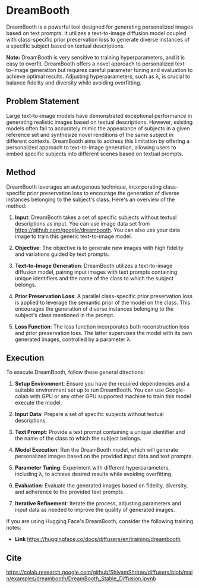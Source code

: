 # DreamBooth

DreamBooth is a powerful tool designed for generating personalized images based on text prompts. It utilizes a text-to-image diffusion model coupled with class-specific prior preservation loss to generate diverse instances of a specific subject based on textual descriptions.

**Note:**
DreamBooth is very sensitive to training hyperparameters, and it is easy to overfit. DreamBooth offers a novel approach to personalized text-to-image generation but requires careful parameter tuning and evaluation to achieve optimal results. Adjusting hyperparameters, such as λ, is crucial to balance fidelity and diversity while avoiding overfitting.


## Problem Statement

Large text-to-image models have demonstrated exceptional performance in generating realistic images based on textual descriptions. However, existing models often fail to accurately mimic the appearance of subjects in a given reference set and synthesize novel renditions of the same subject in different contexts. DreamBooth aims to address this limitation by offering a personalized approach to text-to-image generation, allowing users to embed specific subjects into different scenes based on textual prompts.

## Method

DreamBooth leverages an autogenous technique, incorporating class-specific prior preservation loss to encourage the generation of diverse instances belonging to the subject's class. Here's an overview of the method:

1. **Input**: DreamBooth takes a set of specific subjects without textual descriptions as input. You can use image data set from 
https://github.com/google/dreambooth. You can also use your data image to train this generic text-to-image model. 

2. **Objective**: The objective is to generate new images with high fidelity and variations guided by text prompts.

3. **Text-to-Image Generation**: DreamBooth utilizes a text-to-image diffusion model, pairing input images with text prompts containing unique identifiers and the name of the class to which the subject belongs.

4. **Prior Preservation Loss**: A parallel class-specific prior preservation loss is applied to leverage the semantic prior of the model on the class. This encourages the generation of diverse instances belonging to the subject's class mentioned in the prompt.

5. **Loss Function**: The loss function incorporates both reconstruction loss and prior preservation loss. The latter supervises the model with its own generated images, controlled by a parameter λ.

## Execution

To execute DreamBooth, follow these general directions:

1. **Setup Environment**: Ensure you have the required dependencies and a suitable environment set up to run DreamBooth. You can use Google-colab with GPU  or any 
other GPU supported machine to train this model execute the model. 

2. **Input Data**: Prepare a set of specific subjects without textual descriptions.

3. **Text Prompt**: Provide a text prompt containing a unique identifier and the name of the class to which the subject belongs.

4. **Model Execution**: Run the DreamBooth model, which will generate personalized images based on the provided input data and text prompts.

5. **Parameter Tuning**: Experiment with different hyperparameters, including λ, to achieve desired results while avoiding overfitting.

6. **Evaluation**: Evaluate the generated images based on fidelity, diversity, and adherence to the provided text prompts.

7. **Iterative Refinement**: Iterate the process, adjusting parameters and input data as needed to improve the quality of generated images.

If you are using Hugging Face's DreamBooth, consider the following training notes:
- **Link** https://huggingface.co/docs/diffusers/en/training/dreambooth

## Cite
https://colab.research.google.com/github/ShivamShrirao/diffusers/blob/main/examples/dreambooth/DreamBooth_Stable_Diffusion.ipynb
